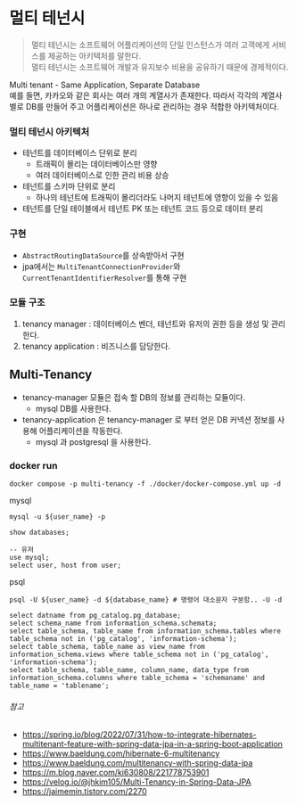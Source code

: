 # 멀티 테넌시
> 멀티 테넌시는 소프트웨어 어플리케이션의 단일 인스턴스가 여러 고객에게 서비스를 제공하는 아키텍처를 말한다.
> <br/>
> 멀티 테넌시는 소프트웨어 개발과 유지보수 비용을 공유하기 때문에 경제적이다.

Multi tenant - Same Application, Separate Database<br/>
예를 들면, 카카오와 같은 회사는 여러 개의 계열사가 존재한다.
따라서 각각의 계열사 별로 DB를 만들어 주고 어플리케이션은 하나로 관리하는 경우 적합한 아키텍처이다.

### 멀티 테넌시 아키텍처

- 테넌트를 데이터베이스 단위로 분리
  - 트래픽이 몰리는 데이터베이스만 영향 
  - 여러 데이터베이스로 인한 관리 비용 상승
- 테넌트를 스키마 단위로 분리
  - 하나의 테넌트에 트래픽이 몰리더라도 나머지 테넌트에 영향이 있을 수 있음
- 테넌트를 단일 테이블에서 테넌트 PK 또는 테넌트 코드 등으로 데이터 분리

### 구현

- `AbstractRoutingDataSource`를 상속받아서 구현
- jpa에서는 `MultiTenantConnectionProvider`와 `CurrentTenantIdentifierResolver`를 통해 구현

### 모듈 구조

1. tenancy manager : 데이터베이스 벤더, 테넌트와 유저의 권한 등을 생성 및 관리한다.
2. tenancy application : 비즈니스를 담당한다.

## Multi-Tenancy
- tenancy-manager 모듈은 접속 할 DB의 정보를 관리하는 모듈이다.
  - mysql DB를 사용한다.
- tenancy-application 은 tenancy-manager 로 부터 얻은 DB 커넥션 정보를 사용해 어플리케이션을 작동한다.
  - mysql 과 postgresql 을 사용한다.

### docker run
```shell
docker compose -p multi-tenancy -f ./docker/docker-compose.yml up -d
```
mysql
```shell
mysql -u ${user_name} -p
```
```mysql
show databases;

-- 유저 
use mysql;
select user, host from user;
```

psql
```shell
psql -U ${user_name} -d ${database_name} # 명령어 대소문자 구분함.. -U -d
```
```postgresql
select datname from pg_catalog.pg_database;
select schema_name from information_schema.schemata;
select table_schema, table_name from information_schema.tables where table_schema not in ('pg_catalog', 'information-schema');
select table_schema, table_name as view_name from information_schema.views where table_schema not in ('pg_catalog', 'information-schema');
select table_schema, table_name, column_name, data_type from information_schema.columns where table_schema = 'schemaname' and table_name = 'tablename';
```




###### 참고
- https://spring.io/blog/2022/07/31/how-to-integrate-hibernates-multitenant-feature-with-spring-data-jpa-in-a-spring-boot-application
- https://www.baeldung.com/hibernate-6-multitenancy
- https://www.baeldung.com/multitenancy-with-spring-data-jpa
- https://m.blog.naver.com/ki630808/221778753901
- https://velog.io/@jhkim105/Multi-Tenancy-in-Spring-Data-JPA
- https://jaimemin.tistory.com/2270